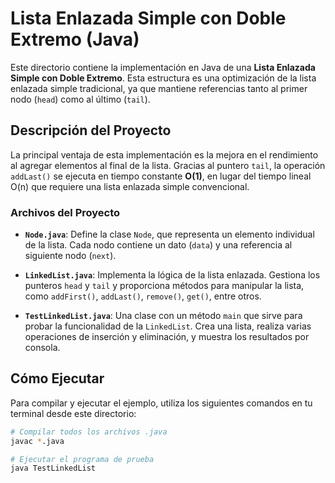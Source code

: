 # Lista Enlazada Simple con Doble Extremo (Java)

Este directorio contiene la implementación en Java de una **Lista Enlazada Simple con Doble Extremo**. Esta estructura es una optimización de la lista enlazada simple tradicional, ya que mantiene referencias tanto al primer nodo (`head`) como al último (`tail`).

## Descripción del Proyecto

La principal ventaja de esta implementación es la mejora en el rendimiento al agregar elementos al final de la lista. Gracias al puntero `tail`, la operación `addLast()` se ejecuta en tiempo constante **O(1)**, en lugar del tiempo lineal O(n) que requiere una lista enlazada simple convencional.

### Archivos del Proyecto

- **`Node.java`**: Define la clase `Node`, que representa un elemento individual de la lista. Cada nodo contiene un dato (`data`) y una referencia al siguiente nodo (`next`).

- **`LinkedList.java`**: Implementa la lógica de la lista enlazada. Gestiona los punteros `head` y `tail` y proporciona métodos para manipular la lista, como `addFirst()`, `addLast()`, `remove()`, `get()`, entre otros.

- **`TestLinkedList.java`**: Una clase con un método `main` que sirve para probar la funcionalidad de la `LinkedList`. Crea una lista, realiza varias operaciones de inserción y eliminación, y muestra los resultados por consola.

## Cómo Ejecutar

Para compilar y ejecutar el ejemplo, utiliza los siguientes comandos en tu terminal desde este directorio:

```bash
# Compilar todos los archivos .java
javac *.java

# Ejecutar el programa de prueba
java TestLinkedList
```
